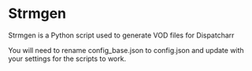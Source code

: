 # Strmgen
Strmgen is a Python script used to generate VOD files for Dispatcharr

You will need to rename config_base.json to config.json and update with your settings for the scripts to work.